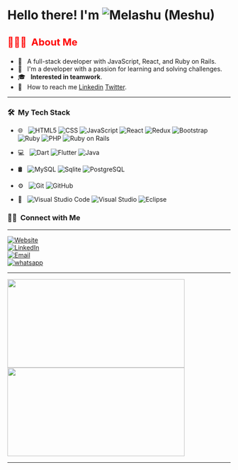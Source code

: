 

<h1> Hello there! I'm  <img alt="Melashu (Meshu)" src="https://img.shields.io/badge/Melashu-amare-brightgreen?style=for-the-badge&logoColor=white"> </h1>

<h3 style="font-size:22px;color:red"> 👨🏻‍💻 &nbsp;About Me </h3>

- 👾 &nbsp; A full-stack developer with JavaScript, React, and Ruby on Rails.
- 🤔 &nbsp; I'm a developer with a passion for learning and solving challenges.
- 🎓 &nbsp; <b>Interested in teamwork</b>.
- 🌱 &nbsp; How to reach me [Linkedin](https://www.linkedin.com/in/melashu-amare/) [Twitter](https://twitter.com/meshu102).

<hr>
<h3> 🛠 &nbsp;My Tech Stack</h3>

- 🌐 &nbsp;
  ![HTML5](https://img.shields.io/badge/-HTML5-333333?style=flat&logo=HTML5)
  ![CSS](https://img.shields.io/badge/-CSS-333333?style=flat&logo=CSS3&logoColor=1572B6)
  ![JavaScript](https://img.shields.io/badge/-JavaScript-333333?style=flat&logo=javascript)
  ![React](https://img.shields.io/badge/-React-333333?style=flat&logo=React)
  ![Redux](https://img.shields.io/badge/-Redux-333333?style=flat&logo=Redux)
  ![Bootstrap](https://img.shields.io/badge/-Bootstrap-333333?style=flat&logo=bootstrap&logoColor=563D7C)
  ![Ruby](https://img.shields.io/badge/-Ruby-333333?style=flat&logo=ruby&logoColor=ffffff)
  ![PHP](https://img.shields.io/badge/-PHP-333333?style=flat&logo=PHP)
  ![Ruby on Rails](https://img.shields.io/endpoint?label=Ruby%20on%20Rails&logo=Ruby%20on%20Rails&logoColor=white&style=flat-square&url=https%3A%2F%2Fshields.redsparr0w.com%2F2473%2Fmonday)
  
    
 - 💻 &nbsp;
  ![Dart](https://img.shields.io/badge/-Dart-333333?style=flat&logo=Dart&logoColor=00599C)
  ![Flutter](https://img.shields.io/badge/-Flutter-333333?style=flat&logo=Flutter&logoColor=276DC3)
  ![Java](https://img.shields.io/badge/-Java-333333?style=flat&logo=Java&logoColor=007396)
  
- 🛢 &nbsp;
  ![MySQL](https://img.shields.io/badge/-MySQL-333333?style=flat&logo=mysql)
  ![Sqlite](https://img.shields.io/badge/-Sqlite-333333?style=flat&logo=sqlite&logoColor=blueviolt)
  ![PostgreSQL](https://img.shields.io/badge/-PostgreSQL-333333?style=flat&logo=PostgreSQL&logoColor=1572B6)
  
- ⚙️ &nbsp;
  ![Git](https://img.shields.io/badge/-Git-333333?style=flat&logo=git)
  ![GitHub](https://img.shields.io/badge/-GitHub-333333?style=flat&logo=github)
 
- 🔧 &nbsp;
  ![Visual Studio Code](https://img.shields.io/badge/-Visual%20Studio%20Code-333333?style=flat&logo=visual-studio-code&logoColor=007ACC)
  ![Visual Studio](https://img.shields.io/badge/-Visual%20Studio-333333?style=flat&logo=visual-studio)
  ![Eclipse](https://img.shields.io/badge/-Eclipse-333333?style=flat&logo=eclipse-ide&logoColor=2C2255)

<h3> 🤝🏻 &nbsp;Connect with Me </h3>
<hr>

<p>
<a href="https://melashu.github.io/My-Portfolio"><img alt="Website" src="https://img.shields.io/badge/Portfolio-www.melashu.github.io-blue?style=flat-square&logo=google-chrome&color=success"></a> <br> <a href="https://www.linkedin.com/feed/"><img alt="LinkedIn" src="https://img.shields.io/badge/LinkedIn-Melashu%20Amare-blue?style=flat-square&logo=linkedin&color=success"></a> <br><a href="mailto:meshu102@gmail.com"><img alt="Email" src="https://img.shields.io/badge/Email-meshu.amare@gmail.com-blue?style=flat-square&logo=gmail&color=success"></a><br><a href="https://api.whatsapp.com/send?phone=0980631983"><img alt="whatsapp" src="https://img.shields.io/badge/WhatsApp-+251980631983-blue?style=flat-square&logo=whatsapp&color=success"></a>
</p>
<hr>
<a href="https://github.com/melashu">
  <img height="200em" width="400em" src="https://github-readme-stats.vercel.app/api?username=melashu&theme=blue-green&show_icons=true" />
  <img height="200em" width="400em" src="https://github-readme-stats.vercel.app/api/top-langs/?username=melashu&theme=blue-green&layout=compact" />
</a>
<hr>


